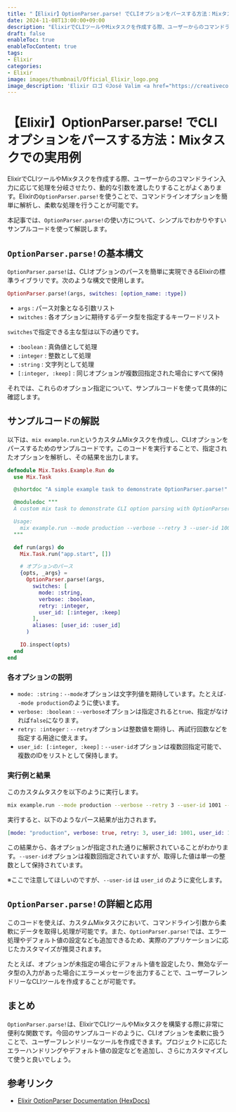 ```yaml
---
title: "【Elixir】OptionParser.parse! でCLIオプションをパースする方法：Mixタスクでの実用例"
date: 2024-11-08T13:00:00+09:00
description: "ElixirでCLIツールやMixタスクを作成する際、ユーザーからのコマンドライン入力に応じて処理を分岐させたり、動的な引数を渡したりすることがよくあります。"
draft: false
enableToc: true
enableTocContent: true
tags: 
- Elixir
categories: 
- Elixir
image: images/thumbnail/Official_Elixir_logo.png
image_description: 'Elixir ロゴ ©José Valim <a href="https://creativecommons.org/licenses/by-sa/4.0" target="_blank" rel="nofollow noopener">CC 表示-継承 4.0</a>'
---
```


# 【Elixir】OptionParser.parse! でCLIオプションをパースする方法：Mixタスクでの実用例

ElixirでCLIツールやMixタスクを作成する際、ユーザーからのコマンドライン入力に応じて処理を分岐させたり、動的な引数を渡したりすることがよくあります。Elixirの`OptionParser.parse!`を使うことで、コマンドラインオプションを簡単に解析し、柔軟な処理を行うことが可能です。

本記事では、`OptionParser.parse!`の使い方について、シンプルでわかりやすいサンプルコードを使って解説します。

## `OptionParser.parse!`の基本構文

`OptionParser.parse!`は、CLIオプションのパースを簡単に実現できるElixirの標準ライブラリです。次のような構文で使用します。

```elixir
OptionParser.parse!(args, switches: [option_name: :type])
```

- `args` : パース対象となる引数リスト
- `switches` : 各オプションに期待するデータ型を指定するキーワードリスト

`switches`で指定できる主な型は以下の通りです。

- `:boolean` : 真偽値として処理
- `:integer` : 整数として処理
- `:string` : 文字列として処理
- `[:integer, :keep]` : 同じオプションが複数回指定された場合にすべて保持

それでは、これらのオプション指定について、サンプルコードを使って具体的に確認します。

## サンプルコードの解説

以下は、`mix example.run`というカスタムMixタスクを作成し、CLIオプションをパースするためのサンプルコードです。このコードを実行することで、指定されたオプションを解析し、その結果を出力します。

```elixir
defmodule Mix.Tasks.Example.Run do
  use Mix.Task

  @shortdoc "A simple example task to demonstrate OptionParser.parse!"

  @moduledoc """
  A custom mix task to demonstrate CLI option parsing with OptionParser.parse!.

  Usage:
    mix example.run --mode production --verbose --retry 3 --user-id 1001 --user-id 1002
  """

  def run(args) do
    Mix.Task.run("app.start", [])

    # オプションのパース
    {opts, _args} =
      OptionParser.parse!(args,
        switches: [
          mode: :string,
          verbose: :boolean,
          retry: :integer,
          user_id: [:integer, :keep]
        ],
        aliases: [user_id: :user_id]
      )

    IO.inspect(opts)
  end
end
```

### 各オプションの説明

- `mode: :string` : `--mode`オプションは文字列値を期待しています。たとえば`--mode production`のように使います。
- `verbose: :boolean` : `--verbose`オプションは指定されると`true`、指定がなければ`false`になります。
- `retry: :integer` : `--retry`オプションは整数値を期待し、再試行回数などを指定する用途に使えます。
- `user_id: [:integer, :keep]` : `--user-id`オプションは複数回指定可能で、複数のIDをリストとして保持します。

### 実行例と結果
このカスタムタスクを以下のように実行します。

```bash
mix example.run --mode production --verbose --retry 3 --user-id 1001 --user-id 1002
```

実行すると、以下のようなパース結果が出力されます。

```elixir
[mode: "production", verbose: true, retry: 3, user_id: 1001, user_id: 1002]
```

この結果から、各オプションが指定された通りに解釈されていることがわかります。`--user-id`オプションは複数回指定されていますが、取得した値は単一の整数として保持されています。

※ここで注意してほしいのですが、`--user-id` は `user_id` のように変化します。

## `OptionParser.parse!`の詳細と応用
このコードを使えば、カスタムMixタスクにおいて、コマンドライン引数から柔軟にデータを取得し処理が可能です。また、`OptionParser.parse!`では、エラー処理やデフォルト値の設定なども追加できるため、実際のアプリケーションに応じたカスタマイズが推奨されます。

たとえば、オプションが未指定の場合にデフォルト値を設定したり、無効なデータ型の入力があった場合にエラーメッセージを出力することで、ユーザーフレンドリーなCLIツールを作成することが可能です。

## まとめ
`OptionParser.parse!`は、ElixirでCLIツールやMixタスクを構築する際に非常に便利な関数です。今回のサンプルコードのように、CLIオプションを柔軟に扱うことで、ユーザーフレンドリーなツールを作成できます。プロジェクトに応じたエラーハンドリングやデフォルト値の設定などを追加し、さらにカスタマイズして使うと良いでしょう。

## 参考リンク
- <a href="https://hexdocs.pm/elixir/OptionParser.html" target="_blank" rel="nofollow noopener">Elixir OptionParser Documentation (HexDocs)</a>
